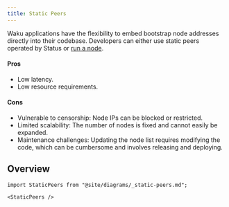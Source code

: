 ```yaml
---
title: Static Peers
---
```


Waku applications have the flexibility to embed bootstrap node addresses directly into their codebase. Developers can either use static peers operated by Status or [run a node](/guides/nodes-and-sdks#run-a-waku-node).

#### Pros

- Low latency.
- Low resource requirements.

#### Cons

- Vulnerable to censorship: Node IPs can be blocked or restricted.
- Limited scalability: The number of nodes is fixed and cannot easily be expanded.
- Maintenance challenges: Updating the node list requires modifying the code, which can be cumbersome and involves releasing and deploying.

## Overview

```mdx-code-block
import StaticPeers from "@site/diagrams/_static-peers.md";

<StaticPeers />
```